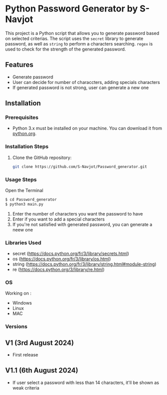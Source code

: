 # Python Password Generator by S-Navjot

This project is a Python script that allows you to generate password based on selected criterias. The script uses the `secret` library to generate password, as well as `string` to perform a characters searching. `regex` is used to check for the strength of the generated password.

## Features  

- Generate password
- User can decide for number of characcters, adding specials characters
- If generated password is not strong, user can generate a new one

## Installation  

### Prerequisites  

- Python 3.x must be installed on your machine. You can download it from [python.org](https://www.python.org/).

### Installation Steps  

1. Clone the GitHub repository:

   ```sh
   git clone https://github.com/S-Navjot/Password_generator.git

### Usage Steps    

Open the Terminal
```sh
$ cd Password_generator
$ python3 main.py
```

1. Enter the number of characters you want the password to have 
2. Enter if you want to add a special characters  
3. If you're not satisfied with generated password, you can generate a neew one  

### Libraries Used  

* secret (https://docs.python.org/fr/3/library/secrets.html)
* os (https://docs.python.org/fr/3/library/os.html) 
* string (https://docs.python.org/fr/3/library/string.html#module-string)
* re (https://docs.python.org/3/library/re.html)


### OS

Working on :
* Windows
* Linux
* MAC

### Versions

V1 (3rd August 2024)
--------------------
- First release

V1.1 (6th August 2024)
--------------------
- If user select a password with less than 14 characters, it'll be shown as weak criteria
